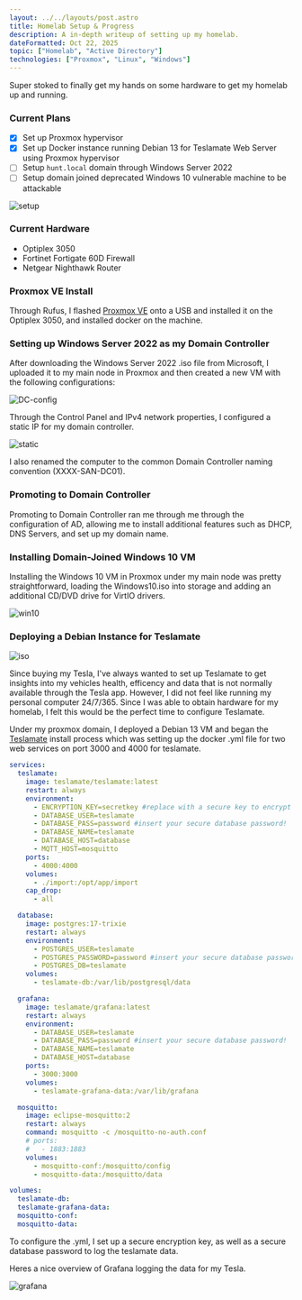```yaml
---
layout: ../../layouts/post.astro
title: Homelab Setup & Progress
description: A in-depth writeup of setting up my homelab.
dateFormatted: Oct 22, 2025
topic: ["Homelab", "Active Directory"]
technologies: ["Proxmox", "Linux", "Windows"]
---
```


Super stoked to finally get my hands on some hardware to get my homelab up and running.

### Current Plans
- [x] Set up Proxmox hypervisor
- [x] Set up Docker instance running Debian 13 for Teslamate Web Server using Proxmox hypervisor
- [ ] Setup `hunt.local` domain through Windows Server 2022
- [ ] Setup domain joined deprecated Windows 10 vulnerable machine to be attackable

![setup](https://i.imgur.com/Qd6Sii9.png)

### Current Hardware
- Optiplex 3050
- Fortinet Fortigate 60D Firewall
- Netgear Nighthawk Router

### Proxmox VE Install

Through Rufus, I flashed [Proxmox VE](https://www.proxmox.com/en/products/proxmox-virtual-environment/overview) onto a USB and installed it on the Optiplex 3050, and installed docker on the machine.

### Setting up Windows Server 2022 as my Domain Controller

After downloading the Windows Server 2022 .iso file from Microsoft, I uploaded it to my main node in Proxmox and then created a new VM with the following configurations:

![DC-config](https://i.imgur.com/R1NgOOo.png)

Through the Control Panel and IPv4 network properties, I configured a static IP for my domain controller.

![static](https://i.imgur.com/huVHzvG.png)

I also renamed the computer to the common Domain Controller naming convention (XXXX-SAN-DC01).

### Promoting to Domain Controller

Promoting to Domain Controller ran me through me through the configuration of AD, allowing me to install additional features such as DHCP, DNS Servers, and set up my domain name.

### Installing Domain-Joined Windows 10 VM

Installing the Windows 10 VM in Proxmox under my main node was pretty straightforward, loading the Windows10.iso into storage and adding an additional CD/DVD drive for VirtIO drivers.

![win10](https://i.imgur.com/Qqm4Psa.png)

### Deploying a Debian Instance for Teslamate

![iso](https://i.imgur.com/2bn3FMf.png)

Since buying my Tesla, I've always wanted to set up Teslamate to get insights into my vehicles health, efficency and data that is not normally available through the Tesla app. However, I did not feel like running my personal computer 24/7/365. Since I was able to obtain hardware for my homelab, I felt this would be the perfect time to configure Teslamate.

Under my proxmox domain, I deployed a Debian 13 VM and began the [Teslamate](https://github.com/teslamate-org/teslamate) install process which was setting up the docker .yml file for two web services on port 3000 and 4000 for teslamate. 

```yml
services:
  teslamate:
    image: teslamate/teslamate:latest
    restart: always
    environment:
      - ENCRYPTION_KEY=secretkey #replace with a secure key to encrypt your Tesla API tokens
      - DATABASE_USER=teslamate
      - DATABASE_PASS=password #insert your secure database password!
      - DATABASE_NAME=teslamate
      - DATABASE_HOST=database
      - MQTT_HOST=mosquitto
    ports:
      - 4000:4000
    volumes:
      - ./import:/opt/app/import
    cap_drop:
      - all

  database:
    image: postgres:17-trixie
    restart: always
    environment:
      - POSTGRES_USER=teslamate
      - POSTGRES_PASSWORD=password #insert your secure database password!
      - POSTGRES_DB=teslamate
    volumes:
      - teslamate-db:/var/lib/postgresql/data

  grafana:
    image: teslamate/grafana:latest
    restart: always
    environment:
      - DATABASE_USER=teslamate
      - DATABASE_PASS=password #insert your secure database password!
      - DATABASE_NAME=teslamate
      - DATABASE_HOST=database
    ports:
      - 3000:3000
    volumes:
      - teslamate-grafana-data:/var/lib/grafana

  mosquitto:
    image: eclipse-mosquitto:2
    restart: always
    command: mosquitto -c /mosquitto-no-auth.conf
    # ports:
    #   - 1883:1883
    volumes:
      - mosquitto-conf:/mosquitto/config
      - mosquitto-data:/mosquitto/data

volumes:
  teslamate-db:
  teslamate-grafana-data:
  mosquitto-conf:
  mosquitto-data:
  ```

To configure the .yml, I set up a secure encryption key, as well as a secure database password to log the teslamate data. 

Heres a nice overview of Grafana logging the data for my Tesla.

![grafana](https://i.imgur.com/YWAinJV.png)


